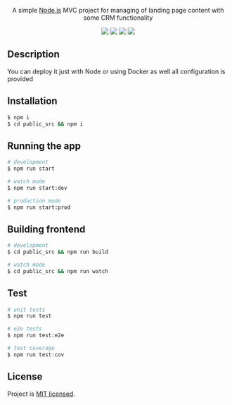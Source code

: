   <p align="center">A simple <a href="http://nodejs.org" target="_blank">Node.js</a> MVC project for managing of landing page content with some CRM functionality</p>
    <p align="center">
    <a href="https://github.com/cyclon-b/landing_crm_mvc"><img src="https://img.shields.io/github/package-json/v/cyclon-b/landing_crm_mvc/master?style=plastic"></a>
    <a href="https://github.com/cyclon-b/landing_crm_mvc"><img src="https://img.shields.io/github/languages/top/cyclon-b/landing_crm_mvc?style=plastic"></a>
    <a href="https://github.com/cyclon-b/landing_crm_mvc"><img src="https://img.shields.io/snyk/vulnerabilities/github/cyclon-b/landing_crm_mvc"></a>
<a href="https://github.com/cyclon-b/landing_crm_mvc"><img src="https://img.shields.io/github/languages/count/cyclon-b/landing_crm_mvc"></a>
</p>

## Description

You can deploy it just with Node or using Docker as well all configuration is provided

## Installation

```bash
$ npm i
$ cd public_src && npm i
```

## Running the app

```bash
# development
$ npm run start

# watch mode
$ npm run start:dev

# production mode
$ npm run start:prod
```

## Building frontend

```bash
# development
$ cd public_src && npm run build

# watch mode
$ cd public_src && npm run watch
```

## Test

```bash
# unit tests
$ npm run test

# e2e tests
$ npm run test:e2e

# test coverage
$ npm run test:cov
```

## License

Project is [MIT licensed](LICENSE).
